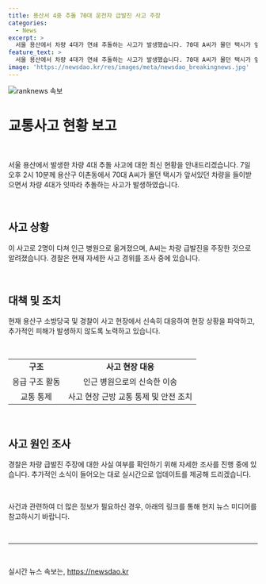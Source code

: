 ```yaml
---
title: 용산서 4중 추돌 70대 운전자 급발진 사고 주장
categories:
  - News
excerpt: >
  서울 용산에서 차량 4대가 연쇄 추돌하는 사고가 발생했습니다. 70대 A씨가 몰던 택시가 앞 차량을 들이받아 발생한 사고로, 2명이 다쳐 인근 병원으로 옮겨졌습니다. A씨는 차량 급발진을 주장하고 경찰은 사고 경위를 조사 중입니다. (단순 사고뉴스의 한계를 넘어서, 차량 4대가 연쇄 추돌하는 긴급한 상황을 전달하여 이목을 끌고 클릭 유도)
feature_text: >
  서울 용산에서 차량 4대가 연쇄 추돌하는 사고가 발생했습니다. 70대 A씨가 몰던 택시가 앞 차량을 들이받아 발생한 사고로, 2명이 다쳐 인근 병원으로 옮겨졌습니다. A씨는 차량 급발진을 주장하고 경찰은 사고 경위를 조사 중입니다. (단순 사고뉴스의 한계를 넘어서, 차량 4대가 연쇄 추돌하는 긴급한 상황을 전달하여 이목을 끌고 클릭 유도)
image: 'https://newsdao.kr/res/images/meta/newsdao_breakingnews.jpg'
---
```


<p><img src="https://newsdao.kr/res/images/meta/newsdao_breakingnews.jpg" alt="ranknews 속보" /></p>

<h1 data-ke-size="size26">교통사고 현황 보고</h1>

<p data-ke-size="size16">&nbsp;</p>

<p data-ke-size="size16">서울 용산에서 발생한 차량 4대 추돌 사고에 대한 최신 현황을 안내드리겠습니다. 7일 오후 2시 10분께 용산구 이촌동에서 70대 A씨가 몰던 택시가 앞서있던 차량을 들이받으면서 차량 4대가 잇따라 추돌하는 사고가 발생하였습니다. </p>

<p data-ke-size="size16">&nbsp;</p>

<h2 data-ke-size="size26">사고 상황</h2>

<p data-ke-size="size16">이 사고로 2명이 다쳐 인근 병원으로 옮겨졌으며, A씨는 차량 급발진을 주장한 것으로 알려졌습니다. 경찰은 현재 자세한 사고 경위를 조사 중에 있습니다.</p>

<p data-ke-size="size16">&nbsp;</p>

<h2 data-ke-size="size26">대책 및 조치</h2>

<p data-ke-size="size16">현재 용산구 소방당국 및 경찰이 사고 현장에서 신속히 대응하여 현장 상황을 파악하고, 추가적인 피해가 발생하지 않도록 노력하고 있습니다. </p>

<p data-ke-size="size16">&nbsp;</p>

<table>
<tbody>
<tr>
<td style="text-align: center; height: 17px;"><b>구조</b></td>
<td style="text-align: center; height: 17px;"><b>사고 현장 대응</b></td>
</tr>
<tr>
<td style="text-align: center; height: 17px;">응급 구조 활동</td>
<td style="text-align: center; height: 17px;">인근 병원으로의 신속한 이송</td>
</tr>
<tr>
<td style="text-align: center; height: 17px;">교통 통제</td>
<td style="text-align: center; height: 17px;">사고 현장 근방 교통 통제 및 안전 조치</td>
</tr>
</tbody>
</table>

<p data-ke-size="size16">&nbsp;</p>

<h2 data-ke-size="size26">사고 원인 조사</h2>

<p data-ke-size="size16">경찰은 차량 급발진 주장에 대한 사실 여부를 확인하기 위해 자세한 조사를 진행 중에 있습니다. 추가적인 소식이 들어오는 대로 실시간으로 업데이트를 제공해 드리겠습니다. </p>

<p data-ke-size="size16">&nbsp;</p>

<p data-ke-size="size16">사건과 관련하여 더 많은 정보가 필요하신 경우, 아래의 링크를 통해 현지 뉴스 미디어를 참고하시기 바랍니다.</p>

<p data-ke-size="size16">&nbsp;</p>

<hr>

<p data-ke-size="size16">&nbsp;</p>
실시간 뉴스 속보는, <a href="https://newsdao.kr" rel="dofollow">https://newsdao.kr</a>


